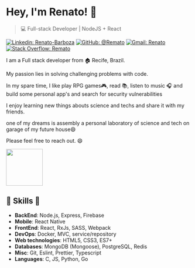 # Hey, I'm Renato! 👋

>  💻 Full-stack Developer | NodeJS + React

[![Linkedin: Renato-Barboza](https://img.shields.io/badge/-Renato%20Barboza-blue?style=flat-square&logo=Linkedin&logoColor=white&link=https://www.linkedin.com/in/renatobcosta)](https://www.linkedin.com/in/renatobcosta/)
[![GitHub: @Remato](https://img.shields.io/github/followers/Remato?label=follow&style=social)](https://github.com/Remato)
[![Gmail: Renato](https://img.shields.io/badge/Gmail-Renato-red)](mailto:renatobcostaa@gmail.com)
[![Stack Overflow: Remato](https://img.shields.io/badge/-Stack%20Overflow-222222?logo=stack-overflow&link=https://stackoverflow.com/users/story/12875404)](https://stackoverflow.com/users/story/12875404)

I am a Full stack developer from :house: Recife, Brazil.

My passion lies in solving challenging problems with code.

In my spare time, I like play RPG games:video_game:, read :books:, listen to music :headphones: and build some personal app's and search for security vulnerabilities

I enjoy learning new things abouts science and techs and share it with my friends.

one of my dreams is assembly a personal laboratory of science and tech on garage of my future house😄

Please feel free to reach out. 😄

<img src="https://i.pinimg.com/originals/10/d5/5d/10d55d8563cf5b89aa30b294dee06828.gif" width="100">

##  🎉 Skills  🎉
- **BackEnd**: Node.js, Express, Firebase
- **Mobile**: React Native
- **FrontEnd**: React, RxJs, SASS, Webpack
- **DevOps**: Docker, MVC, service/repository
- **Web technologies**: HTML5, CSS3, ES7+
- **Databases**: MongoDB (Mongoose), PostgreSQL, Redis
- **Misc**: Git, Eslint, Prettier, Typescript
- **Languages**: C, JS, Python, Go
